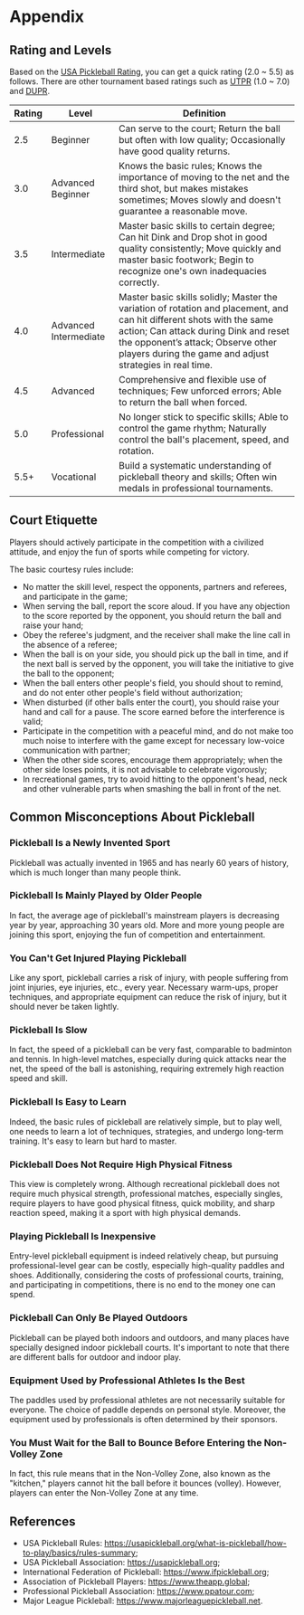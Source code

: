 # Appendix

## Rating and Levels

Based on the [USA Pickleball Rating](https://usapickleball.org/tournaments/tournament-player-ratings/player-skill-rating-definitions/), you can get a quick rating (2.0 ~ 5.5) as follows. There are other tournament based ratings such as [UTPR](https://usapickleball.org/tournaments/tournament-player-ratings/) (1.0 ~ 7.0) and [DUPR](https://mydupr.com).

Rating | Level | Definition
--- | --- | ---
2.5 | Beginner | Can serve to the court; Return the ball but often with low quality; Occasionally have good quality returns.
3.0 | Advanced Beginner | Knows the basic rules; Knows the importance of moving to the net and the third shot, but makes mistakes sometimes; Moves slowly and doesn't guarantee a reasonable move.
3.5 | Intermediate | Master basic skills to certain degree; Can hit Dink and Drop shot in good quality consistently; Move quickly and master basic footwork; Begin to recognize one's own inadequacies correctly.
4.0 | Advanced Intermediate | Master basic skills solidly; Master the variation of rotation and placement, and can hit different shots with the same action; Can attack during Dink and reset the opponent’s attack; Observe other players during the game and adjust strategies in real time.
4.5 | Advanced | Comprehensive and flexible use of techniques; Few unforced errors; Able to return the ball when forced.
5.0 | Professional | No longer stick to specific skills; Able to control the game rhythm; Naturally control the ball's placement, speed, and rotation.
5.5+ | Vocational | Build a systematic understanding of pickleball theory and skills; Often win medals in professional tournaments.

## Court Etiquette

Players should actively participate in the competition with a civilized attitude, and enjoy the fun of sports while competing for victory.

The basic courtesy rules include:

* No matter the skill level, respect the opponents, partners and referees, and participate in the game;
* When serving the ball, report the score aloud. If you have any objection to the score reported by the opponent, you should return the ball and raise your hand;
* Obey the referee's judgment, and the receiver shall make the line call in the absence of a referee;
* When the ball is on your side, you should pick up the ball in time, and if the next ball is served by the opponent, you will take the initiative to give the ball to the opponent;
* When the ball enters other people's field, you should shout to remind, and do not enter other people's field without authorization;
* When disturbed (if other balls enter the court), you should raise your hand and call for a pause. The score earned before the interference is valid;
* Participate in the competition with a peaceful mind, and do not make too much noise to interfere with the game except for necessary low-voice communication with partner;
* When the other side scores, encourage them appropriately; when the other side loses points, it is not advisable to celebrate vigorously;
* In recreational games, try to avoid hitting to the opponent's head, neck and other vulnerable parts when smashing the ball in front of the net.

## Common Misconceptions About Pickleball

### Pickleball Is a Newly Invented Sport
Pickleball was actually invented in 1965 and has nearly 60 years of history, which is much longer than many people think.

### Pickleball Is Mainly Played by Older People
In fact, the average age of pickleball's mainstream players is decreasing year by year, approaching 30 years old. More and more young people are joining this sport, enjoying the fun of competition and entertainment.

### You Can't Get Injured Playing Pickleball
Like any sport, pickleball carries a risk of injury, with people suffering from joint injuries, eye injuries, etc., every year. Necessary warm-ups, proper techniques, and appropriate equipment can reduce the risk of injury, but it should never be taken lightly.

### Pickleball Is Slow
In fact, the speed of a pickleball can be very fast, comparable to badminton and tennis. In high-level matches, especially during quick attacks near the net, the speed of the ball is astonishing, requiring extremely high reaction speed and skill.

### Pickleball Is Easy to Learn
Indeed, the basic rules of pickleball are relatively simple, but to play well, one needs to learn a lot of techniques, strategies, and undergo long-term training. It's easy to learn but hard to master.

### Pickleball Does Not Require High Physical Fitness
This view is completely wrong. Although recreational pickleball does not require much physical strength, professional matches, especially singles, require players to have good physical fitness, quick mobility, and sharp reaction speed, making it a sport with high physical demands.

### Playing Pickleball Is Inexpensive
Entry-level pickleball equipment is indeed relatively cheap, but pursuing professional-level gear can be costly, especially high-quality paddles and shoes. Additionally, considering the costs of professional courts, training, and participating in competitions, there is no end to the money one can spend.

### Pickleball Can Only Be Played Outdoors
Pickleball can be played both indoors and outdoors, and many places have specially designed indoor pickleball courts. It's important to note that there are different balls for outdoor and indoor play.

### Equipment Used by Professional Athletes Is the Best
The paddles used by professional athletes are not necessarily suitable for everyone. The choice of paddle depends on personal style. Moreover, the equipment used by professionals is often determined by their sponsors.

### You Must Wait for the Ball to Bounce Before Entering the Non-Volley Zone
In fact, this rule means that in the Non-Volley Zone, also known as the "kitchen," players cannot hit the ball before it bounces (volley). However, players can enter the Non-Volley Zone at any time.

## References

* USA Pickleball Rules: https://usapickleball.org/what-is-pickleball/how-to-play/basics/rules-summary;
* USA Pickleball Association: https://usapickleball.org;
* International Federation of Pickleball: https://www.ifpickleball.org;
* Association of Pickleball Players: https://www.theapp.global;
* Professional Pickleball Association: https://www.ppatour.com;
* Major League Pickleball: https://www.majorleaguepickleball.net.
